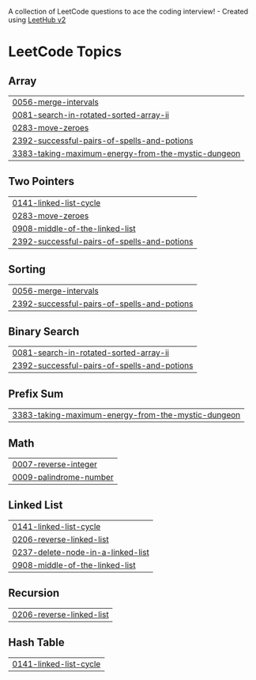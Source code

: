 A collection of LeetCode questions to ace the coding interview! - Created using [LeetHub v2](https://github.com/arunbhardwaj/LeetHub-2.0)
<!---LeetCode Topics Start-->
# LeetCode Topics
## Array
|  |
| ------- |
| [0056-merge-intervals](https://github.com/siddhu-17/leetcodesiddhu/tree/master/0056-merge-intervals) |
| [0081-search-in-rotated-sorted-array-ii](https://github.com/siddhu-17/leetcodesiddhu/tree/master/0081-search-in-rotated-sorted-array-ii) |
| [0283-move-zeroes](https://github.com/siddhu-17/leetcodesiddhu/tree/master/0283-move-zeroes) |
| [2392-successful-pairs-of-spells-and-potions](https://github.com/siddhu-17/leetcodesiddhu/tree/master/2392-successful-pairs-of-spells-and-potions) |
| [3383-taking-maximum-energy-from-the-mystic-dungeon](https://github.com/siddhu-17/leetcodesiddhu/tree/master/3383-taking-maximum-energy-from-the-mystic-dungeon) |
## Two Pointers
|  |
| ------- |
| [0141-linked-list-cycle](https://github.com/siddhu-17/leetcodesiddhu/tree/master/0141-linked-list-cycle) |
| [0283-move-zeroes](https://github.com/siddhu-17/leetcodesiddhu/tree/master/0283-move-zeroes) |
| [0908-middle-of-the-linked-list](https://github.com/siddhu-17/leetcodesiddhu/tree/master/0908-middle-of-the-linked-list) |
| [2392-successful-pairs-of-spells-and-potions](https://github.com/siddhu-17/leetcodesiddhu/tree/master/2392-successful-pairs-of-spells-and-potions) |
## Sorting
|  |
| ------- |
| [0056-merge-intervals](https://github.com/siddhu-17/leetcodesiddhu/tree/master/0056-merge-intervals) |
| [2392-successful-pairs-of-spells-and-potions](https://github.com/siddhu-17/leetcodesiddhu/tree/master/2392-successful-pairs-of-spells-and-potions) |
## Binary Search
|  |
| ------- |
| [0081-search-in-rotated-sorted-array-ii](https://github.com/siddhu-17/leetcodesiddhu/tree/master/0081-search-in-rotated-sorted-array-ii) |
| [2392-successful-pairs-of-spells-and-potions](https://github.com/siddhu-17/leetcodesiddhu/tree/master/2392-successful-pairs-of-spells-and-potions) |
## Prefix Sum
|  |
| ------- |
| [3383-taking-maximum-energy-from-the-mystic-dungeon](https://github.com/siddhu-17/leetcodesiddhu/tree/master/3383-taking-maximum-energy-from-the-mystic-dungeon) |
## Math
|  |
| ------- |
| [0007-reverse-integer](https://github.com/siddhu-17/leetcodesiddhu/tree/master/0007-reverse-integer) |
| [0009-palindrome-number](https://github.com/siddhu-17/leetcodesiddhu/tree/master/0009-palindrome-number) |
## Linked List
|  |
| ------- |
| [0141-linked-list-cycle](https://github.com/siddhu-17/leetcodesiddhu/tree/master/0141-linked-list-cycle) |
| [0206-reverse-linked-list](https://github.com/siddhu-17/leetcodesiddhu/tree/master/0206-reverse-linked-list) |
| [0237-delete-node-in-a-linked-list](https://github.com/siddhu-17/leetcodesiddhu/tree/master/0237-delete-node-in-a-linked-list) |
| [0908-middle-of-the-linked-list](https://github.com/siddhu-17/leetcodesiddhu/tree/master/0908-middle-of-the-linked-list) |
## Recursion
|  |
| ------- |
| [0206-reverse-linked-list](https://github.com/siddhu-17/leetcodesiddhu/tree/master/0206-reverse-linked-list) |
## Hash Table
|  |
| ------- |
| [0141-linked-list-cycle](https://github.com/siddhu-17/leetcodesiddhu/tree/master/0141-linked-list-cycle) |
<!---LeetCode Topics End-->